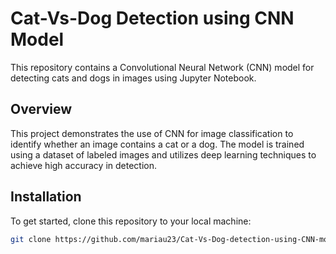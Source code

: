 # Cat-Vs-Dog Detection using CNN Model

This repository contains a Convolutional Neural Network (CNN) model for detecting cats and dogs in images using Jupyter Notebook.

## Overview

This project demonstrates the use of CNN for image classification to identify whether an image contains a cat or a dog. The model is trained using a dataset of labeled images and utilizes deep learning techniques to achieve high accuracy in detection.

## Installation

To get started, clone this repository to your local machine:

```bash
git clone https://github.com/mariau23/Cat-Vs-Dog-detection-using-CNN-model.git
